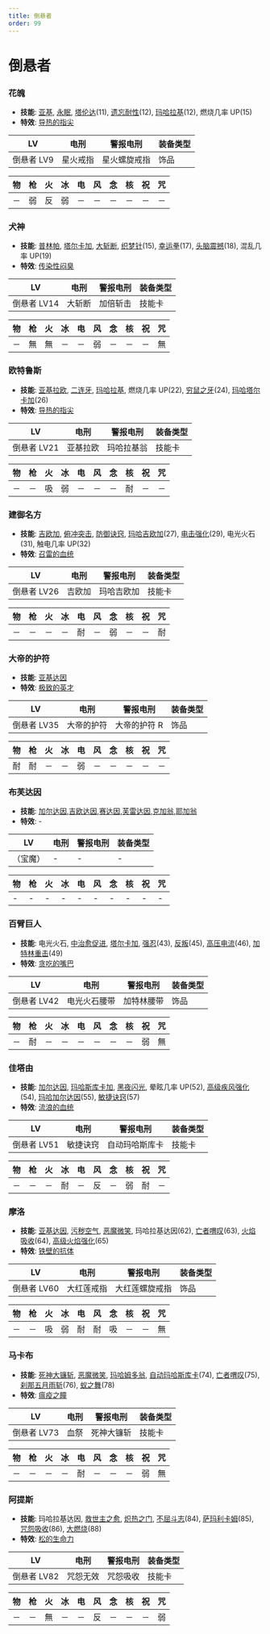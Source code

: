 ```yaml
---
title: 倒悬者
order: 99
---
```


# 倒悬者

### 花魄

- **技能**: [亚基](/skills/火焰#亚基), [永眠](/skills/异常#永眠), [塔伦达](/skills/辅助#塔伦达)(11), [遗忘耐性](/skills/被动#遗忘耐性)(12), [玛哈拉基](/skills/火焰#玛哈拉基)(12), 燃烧几率 UP(15)
- **特效**: [导热的指尖](/特性#导热的指尖)

| LV         | 电刑     | 警报电刑     | 装备类型 |
| ---------- | -------- | ------------ | -------- |
| 倒悬者 LV9 | 星火戒指 | 星火螺旋戒指 | 饰品     |

| 物  | 枪  | 火  | 冰  | 电  | 风  | 念  | 核  | 祝  | 咒  |
| --- | --- | --- | --- | --- | --- | --- | --- | --- | --- |
| －  | 弱  | 反  | 弱  | －  | －  | －  | －  | －  | －  |

### 犬神

- **技能**: [普林帕](/skills/异常#普林帕), [塔尔卡加](/skills/辅助#塔尔卡加), [大斩断](/skills/物理#大斩断), [织梦针](/skills/枪击#织梦针)(15), [幸运拳](/skills/物理#幸运拳)(17), [头脑震撼](/skills/物理#头脑震撼)(18), 混乱几率 UP(19)
- **特效**: [传染性闷臭](/特性#传染性闷臭)

| LV          | 电刑   | 警报电刑 | 装备类型 |
| ----------- | ------ | -------- | -------- |
| 倒悬者 LV14 | 大斩断 | 加倍斩击 | 技能卡   |

| 物  | 枪  | 火  | 冰  | 电  | 风  | 念  | 核  | 祝  | 咒  |
| --- | --- | --- | --- | --- | --- | --- | --- | --- | --- |
| －  | 無  | 無  | －  | －  | 弱  | －  | －  | －  | 無  |

### 欧特鲁斯

- **技能**: [亚基拉欧](/skills/火焰#亚基拉欧), [二连牙](/skills/物理#二连牙), [玛哈拉基](/skills/火焰#玛哈拉基), 燃烧几率 UP(22), [穷鼠之牙](/skills/物理#穷鼠之牙)(24), [玛哈塔尔卡加](/skills/辅助#玛哈塔尔卡加)(26)
- **特效**: [导热的指尖](/特性#导热的指尖)

| LV          | 电刑     | 警报电刑   | 装备类型 |
| ----------- | -------- | ---------- | -------- |
| 倒悬者 LV21 | 亚基拉欧 | 玛哈拉基翁 | 技能卡   |

| 物  | 枪  | 火  | 冰  | 电  | 风  | 念  | 核  | 祝  | 咒  |
| --- | --- | --- | --- | --- | --- | --- | --- | --- | --- |
| －  | －  | 吸  | 弱  | －  | －  | －  | 耐  | －  | －  |

### 建御名方

- **技能**: [吉欧加](/skills/电击#吉欧加), [俯冲突击](/skills/物理#俯冲突击), [防御诀窍](/skills/被动#防御诀窍), [玛哈吉欧加](/skills/电击#玛哈吉欧加)(27), [电击强化](/skills/被动#电击强化)(29), 电光火石(31), 触电几率 UP(32)
- **特效**: [召雷的血统](/特性#召雷的血统)

| LV          | 电刑   | 警报电刑   | 装备类型 |
| ----------- | ------ | ---------- | -------- |
| 倒悬者 LV26 | 吉欧加 | 玛哈吉欧加 | 技能卡   |

| 物  | 枪  | 火  | 冰  | 电  | 风  | 念  | 核  | 祝  | 咒  |
| --- | --- | --- | --- | --- | --- | --- | --- | --- | --- |
| －  | －  | －  | －  | 耐  | －  | 弱  | －  | －  | 耐  |

### 大帝的护符

- **技能**: [亚基达因](/skills/火焰#亚基达因)
- **特效**: [极致的英才](/特性#极致的英才)

| LV          | 电刑       | 警报电刑     | 装备类型 |
| ----------- | ---------- | ------------ | -------- |
| 倒悬者 LV35 | 大帝的护符 | 大帝的护符 R | 饰品     |

| 物  | 枪  | 火  | 冰  | 电  | 风  | 念  | 核  | 祝  | 咒  |
| --- | --- | --- | --- | --- | --- | --- | --- | --- | --- |
| 耐  | 耐  | －  | －  | 弱  | －  | －  | －  | －  | －  |

### 布芙达因

- **技能**: [加尔达因](/skills/疾风#加尔达因),[吉欧达因](/skills/电击#吉欧达因),[赛达因](/skills/念动#赛达因),[芙雷达因](/skills/核热#芙雷达因),[克加翁](/skills/祝福#克加翁),[耶加翁](/skills/咒怨#耶加翁)
- **特效**: -

| LV       | 电刑 | 警报电刑 | 装备类型 |
| -------- | ---- | -------- | -------- |
| （宝魔） | -    | -        | -        |

| 物  | 枪  | 火  | 冰  | 电  | 风  | 念  | 核  | 祝  | 咒  |
| --- | --- | --- | --- | --- | --- | --- | --- | --- | --- |
| -   | -   | -   | -   | -   | -   | -   | -   | -   | -   |

### 百臂巨人

- **技能**: 电光火石, [中治愈促进](/skills/被动#中治愈促进), [塔尔卡加](/skills/辅助#塔尔卡加), [强忍](/skills/被动#强忍)(43), [反叛](/skills/辅助#反叛)(45), [高压电流](/skills/被动#高压电流)(46), [加特林重击](/skills/物理#加特林重击)(49)
- **特效**: [贪吃的嘴巴](/特性#贪吃的嘴巴)

| LV          | 电刑         | 警报电刑   | 装备类型 |
| ----------- | ------------ | ---------- | -------- |
| 倒悬者 LV42 | 电光火石腰带 | 加特林腰带 | 饰品     |

| 物  | 枪  | 火  | 冰  | 电  | 风  | 念  | 核  | 祝  | 咒  |
| --- | --- | --- | --- | --- | --- | --- | --- | --- | --- |
| －  | 耐  | －  | －  | －  | －  | －  | －  | 弱  | 無  |

### 佳塔由

- **技能**: [加尔达因](/skills/疾风#加尔达因), [玛哈斯库卡加](/skills/辅助#玛哈斯库卡加), [黑夜闪光](/skills/异常#黑夜闪光), 晕眩几率 UP(52), [高级疾风强化](/skills/被动#高级疾风强化)(54), [玛哈加尔达因](/skills/疾风#玛哈加尔达因)(55), [敏捷诀窍](/skills/被动#敏捷诀窍)(57)
- **特效**: [流浪的血统](/特性#流浪的血统)

| LV          | 电刑     | 警报电刑       | 装备类型 |
| ----------- | -------- | -------------- | -------- |
| 倒悬者 LV51 | 敏捷诀窍 | 自动玛哈斯库卡 | 技能卡   |

| 物  | 枪  | 火  | 冰  | 电  | 风  | 念  | 核  | 祝  | 咒  |
| --- | --- | --- | --- | --- | --- | --- | --- | --- | --- |
| －  | －  | －  | 耐  | －  | 反  | －  | 弱  | 耐  | －  |

### 摩洛

- **技能**: [亚基达因](/skills/火焰#亚基达因), [污秽空气](/skills/万能#污秽空气), [恶魔微笑](/skills/异常#恶魔微笑), 玛哈拉基达因(62), [亡者喟叹](/skills/万能#亡者喟叹)(63), [火焰吸收](/skills/被动#火焰吸收)(64), [高级火焰强化](/skills/被动#高级火焰强化)(65)
- **特效**: [铁壁的抗体](/特性#铁壁的抗体)

| LV          | 电刑       | 警报电刑       | 装备类型 |
| ----------- | ---------- | -------------- | -------- |
| 倒悬者 LV60 | 大红莲戒指 | 大红莲螺旋戒指 | 饰品     |

| 物  | 枪  | 火  | 冰  | 电  | 风  | 念  | 核  | 祝  | 咒  |
| --- | --- | --- | --- | --- | --- | --- | --- | --- | --- |
| －  | －  | 吸  | 弱  | 耐  | 耐  | 吸  | －  | －  | 無  |

### 马卡布

- **技能**: [死神大镰斩](/skills/物理#死神大镰斩), [恶魔微笑](/skills/异常#恶魔微笑), [玛哈姆多翁](/skills/咒怨#玛哈姆多翁), [自动玛哈斯库卡](/skills/被动#自动玛哈斯库卡)(74), [亡者喟叹](/skills/万能#亡者喟叹)(75), [刹那五月雨斩](/skills/物理#刹那五月雨斩)(76), [蚁之舞](/skills/被动#蚁之舞)(78)
- **特效**: [瘟疫之瞳](/特性#瘟疫之瞳)

| LV          | 电刑 | 警报电刑   | 装备类型 |
| ----------- | ---- | ---------- | -------- |
| 倒悬者 LV73 | 血祭 | 死神大镰斩 | 技能卡   |

| 物  | 枪  | 火  | 冰  | 电  | 风  | 念  | 核  | 祝  | 咒  |
| --- | --- | --- | --- | --- | --- | --- | --- | --- | --- |
| －  | －  | －  | －  | 耐  | －  | －  | －  | 弱  | 無  |

### 阿提斯

- **技能**: 玛哈拉基达因, [救世主之愈](/skills/恢复#救世主之愈), [炽热之门](/skills/辅助#炽热之门), [不屈斗志](/skills/被动#不屈斗志)(84), [萨玛利卡姆](/skills/恢复#萨玛利卡姆)(85), [咒怨吸收](/skills/被动#咒怨吸收)(86), [大燃烧](/skills/火焰#大燃烧)(88)
- **特效**: [松的生命力](/特性#松的生命力)

| LV          | 电刑     | 警报电刑 | 装备类型 |
| ----------- | -------- | -------- | -------- |
| 倒悬者 LV82 | 咒怨无效 | 咒怨吸收 | 技能卡   |

| 物  | 枪  | 火  | 冰  | 电  | 风  | 念  | 核  | 祝  | 咒  |
| --- | --- | --- | --- | --- | --- | --- | --- | --- | --- |
| －  | －  | 無  | －  | －  | 反  | －  | －  | －  | 弱  |
